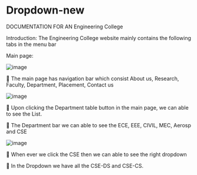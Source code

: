 # Dropdown-new

DOCUMENTATION   FOR   AN   Engineering College

Introduction:
   The Engineering College website mainly contains the following tabs in the menu bar 

Main page:

![image](https://user-images.githubusercontent.com/96385391/235841256-46cd65ee-531a-4050-b6ed-509aeab4e099.png)

 The main page has navigation bar which consist About us, Research, Faculty, Department, Placement, Contact us

![image](https://user-images.githubusercontent.com/96385391/235841307-b323731a-36ac-49df-bbbe-c1ab733bf393.png)

 Upon clicking the Department table button in the main page, we can able to see the List.

  The Department bar we can able to see the ECE, EEE, CIVIL, MEC, Aerosp and CSE


![image](https://user-images.githubusercontent.com/96385391/235841409-ff8a04c4-fde9-4f61-9094-91f1c254ed2e.png)

 When ever we click the CSE then we can able to see the right dropdown 


	In the Dropdown we have all the CSE-DS and CSE-CS.



